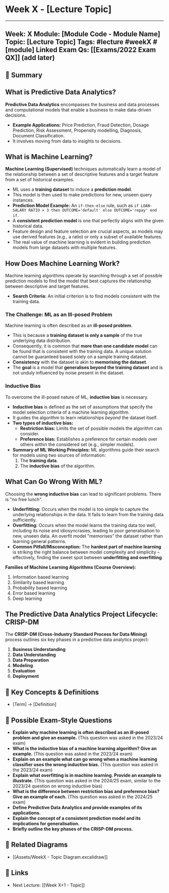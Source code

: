 # Week X - [Lecture Topic]

---
Week: X
Module: [Module Code - Module Name]
Topic: [Lecture Topic]
Tags: #lecture #weekX #[module]
Linked Exam Qs: [[Exams/2022 Exam QX]] (add later)
---

## 📘 Summary

## What is Predictive Data Analytics?

**Predictive Data Analytics** encompasses the business and data processes and computational models that enable a business to make data-driven decisions.

- **Example Applications:** Price Prediction, Fraud Detection, Dosage Prediction, Risk Assessment, Propensity modelling, Diagnosis, Document Classification.
- It involves moving from data to insights to decisions.

## What is Machine Learning?

**Machine Learning (Supervised)** techniques automatically learn a model of the relationship between a set of descriptive features and a target feature from a set of historical examples.

- ML uses a **training dataset** to induce a **prediction model**.
- This model is then used to make predictions for new, unseen query instances.
- **Prediction Model Example:** An `if-then-else` rule, such as `if LOAN-SALARY RATIO > 3 then OUTCOME='default' else OUTCOME='repay' end if`.
- A **consistent prediction model** is one that perfectly aligns with the given historical data.
- Feature design and feature selection are crucial aspects, as models may use derived features (e.g., a ratio) or only a subset of available features.
- The real value of machine learning is evident in building prediction models from large datasets with multiple features.

## How Does Machine Learning Work?

Machine learning algorithms operate by searching through a set of possible prediction models to find the model that best captures the relationship between descriptive and target features.

- **Search Criteria:** An initial criterion is to find models consistent with the training data.

### The Challenge: ML as an Ill-posed Problem

Machine learning is often described as an **ill-posed problem**.

- This is because a **training dataset is only a sample** of the true underlying data distribution.
- Consequently, it is common that **more than one candidate model** can be found that is consistent with the training data. A unique solution cannot be guaranteed based solely on a sample training dataset.
- **Consistency** with the dataset is akin to **memorising the dataset**.
- The **goal** is a model that **generalises beyond the training dataset** and is not unduly influenced by noise present in the dataset.

### Inductive Bias

To overcome the ill-posed nature of ML, **inductive bias** is necessary.

- **Inductive bias** is defined as the set of assumptions that specify the model selection criteria of a machine learning algorithm.
- It guides the algorithm to learn relationships _beyond_ the dataset itself.
- **Two types of inductive bias:**
    - **Restriction bias:** Limits the set of possible models the algorithm can consider.
    - **Preference bias:** Establishes a preference for certain models over others within the considered set (e.g., simpler models).
- **Summary of ML Working Principles:** ML algorithms guide their search for models using two sources of information:
    1. The **training data**.
    2. The **inductive bias** of the algorithm.

## What Can Go Wrong With ML?

Choosing the **wrong inductive bias** can lead to significant problems. There is "no free lunch".

- **Underfitting:** Occurs when the model is too simple to capture the underlying relationships in the data. It fails to learn from the training data sufficiently.
- **Overfitting:** Occurs when the model learns the training data too well, including its noise and idiosyncrasies, leading to poor generalisation to new, unseen data. An overfit model "memorises" the dataset rather than learning general patterns.
- **Common Pitfall/Misconception:** The **hardest part of machine learning** is striking the right balance between model complexity and simplicity – effectively, finding the sweet spot between **underfitting and overfitting**.

**Families of Machine Learning Algorithms (Course Overview):**

1. Information based learning
2. Similarity based learning
3. Probability based learning
4. Error based learning
5. Deep learning

## The Predictive Data Analytics Project Lifecycle: CRISP-DM

The **CRISP-DM (Cross-Industry Standard Process for Data Mining)** process outlines six key phases in a predictive data analytics project:

1. **Business Understanding**
2. **Data Understanding**
3. **Data Preparation**
4. **Modeling**
5. **Evaluation**
6. **Deployment**


## 🔑 Key Concepts & Definitions
- [Term] → [Definition]

## 🎯 Possible Exam-Style Questions

- **Explain why machine learning is often described as an ill-posed problem and give an example.** (This question was asked in the 2023/24 exam)
- **What is the inductive bias of a machine learning algorithm? Give an example.** (This question was asked in the 2023/24 exam)
- **Explain on an example what can go wrong when a machine learning classifier uses the wrong inductive bias.** (This question was asked in the 2023/24 exam)
- **Explain what overfitting is in machine learning. Provide an example to illustrate.** (This question was asked in the 2024/25 exam, similar to the 2023/24 question on wrong inductive bias)
- **What is the difference between restriction bias and preference bias? Give an example of each.** (This question was asked in the 2024/25 exam)
- **Define Predictive Data Analytics and provide examples of its applications.**
- **Explain the concept of a consistent prediction model and its implications for generalisation.**
- **Briefly outline the key phases of the CRISP-DM process.**



## 🔗 Related Diagrams
- [[Assets/WeekX - Topic Diagram.excalidraw]]

## 🔄 Links
- Next Lecture: [[Week X+1 - Topic]]
